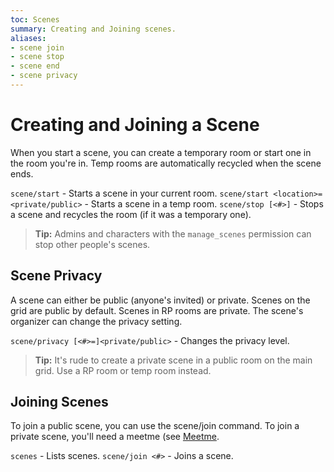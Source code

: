 ```yaml
---
toc: Scenes
summary: Creating and Joining scenes.
aliases:
- scene join
- scene stop
- scene end
- scene privacy
---
```


# Creating and Joining a Scene

When you start a scene, you can create a temporary room or start one in the room you're in.  Temp rooms are automatically recycled when the scene ends.

`scene/start` - Starts a scene in your current room.
`scene/start <location>=<private/public>` - Starts a scene in a temp room.
`scene/stop [<#>]` - Stops a scene and recycles the room (if it was a temporary one).

> **Tip:** Admins and characters with the `manage_scenes` permission can stop other people's scenes.

## Scene Privacy

A scene can either be public (anyone's invited) or private.  Scenes on the grid are public by default.  Scenes in RP rooms are private.  The scene's organizer can change the privacy setting. 

`scene/privacy [<#>=]<private/public>` - Changes the privacy level.

> **Tip:** It's rude to create a private scene in a public room on the main grid. Use a RP room or temp room instead.

## Joining Scenes

To join a public scene, you can use the scene/join command.  To join a private scene, you'll need a meetme (see [Meetme](/help/rooms/meetme).

`scenes` - Lists scenes.
`scene/join <#>` - Joins a scene.
